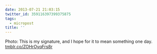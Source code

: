 ```yaml
---
date: 2013-07-21 21:03:15
twitter_id: 359116397399375875
tags:
  - micropost
title: ''
---
```


Photo: This is my signature, and I hope for it to mean something one day. [tmblr.co/ZOHrOyqFrs8r](http://tmblr.co/ZOHrOyqFrs8r)
